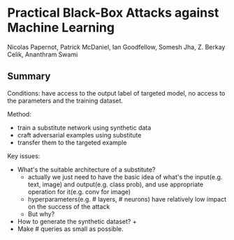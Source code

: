 # Practical Black-Box Attacks against Machine Learning

Nicolas Papernot, Patrick McDaniel, Ian Goodfellow, Somesh Jha, Z. Berkay Celik, Ananthram Swami

## Summary

Conditions: have access to the output label of targeted model, no access to the parameters and the training dataset.

Method:

+ train a substitute network using synthetic data
+ craft adversarial examples using substitute
+ transfer them to the targeted example

Key issues:

+ What's the suitable architecture of a substitute?
  + actually we just need to have the basic idea of what's the input(e.g. text, image) and output(e.g. class prob), and use appropriate operation for it(e.g. conv for image)
  + hyperparameters(e.g. # layers, # neurons) have relatively low impact on the success of the attack
  + But why?
+ How to generate the synthetic dataset?
  + 
+ Make # queries as small as possible.